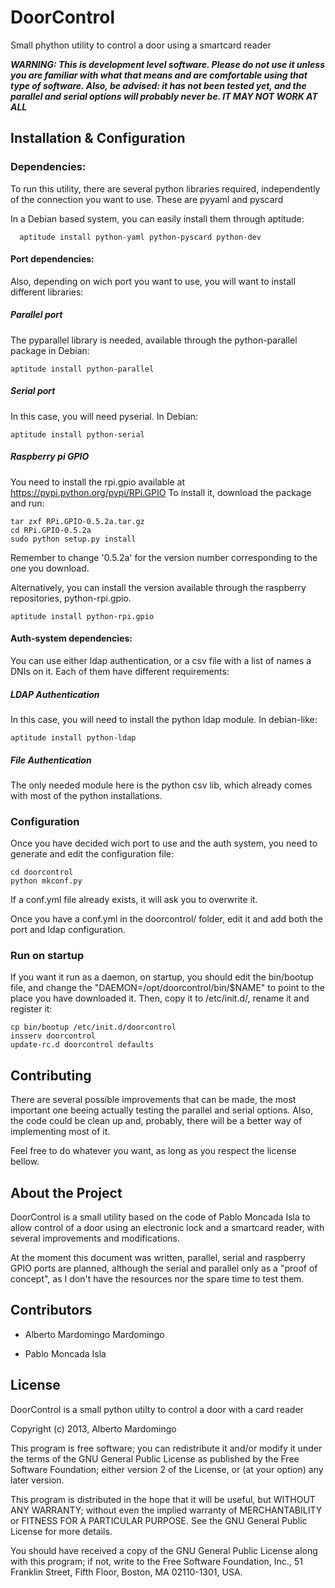 DoorControl
====================
Small phython utility to control a door using a smartcard reader

***WARNING: This is development level software.  Please do not use it unless you
             are familiar with what that means and are comfortable using that type
             of software. Also, be advised: it has not been tested yet, and the 
             parallel and serial options will probably never be. IT MAY NOT WORK
             AT ALL***


Installation & Configuration
----------------------------

### Dependencies:

  To run this utility, there are several python libraries required, independently
  of the connection you want to use. These are pyyaml and pyscard
  
  In a Debian based system, you can easily install them through aptitude:
        
      aptitude install python-yaml python-pyscard python-dev


#### Port dependencies:

  Also, depending on wich port you want to use, you will want to install different
  libraries:
  
##### Parallel port
     
  The pyparallel library is needed, available through the python-parallel package
  in Debian:
  
    aptitude install python-parallel
           
##### Serial port
  
  In this case, you will need pyserial. In Debian:
  
    aptitude install python-serial
  
##### Raspberry pi GPIO
     
  You need to install the rpi.gpio available at https://pypi.python.org/pypi/RPi.GPIO
  To install it, download the package and run:
  
    tar zxf RPi.GPIO-0.5.2a.tar.gz
    cd RPi.GPIO-0.5.2a
    sudo python setup.py install
    
  Remember to change '0.5.2a' for the version number corresponding to the one you
  download.
  
  Alternatively, you can install the version available through the raspberry 
  repositories, python-rpi.gpio.
  
    aptitude install python-rpi.gpio

#### Auth-system dependencies:
  
  You can use either ldap authentication, or a csv file with a list of names a DNIs
  on it. Each of them have different requirements:
  
##### LDAP Authentication

  In this case, you will need to install the python ldap module. In debian-like:
  
    aptitude install python-ldap
    
##### File Authentication

  The only needed module here is the python csv lib, which already comes with most
  of the python installations.
         
### Configuration

  Once you have decided wich port to use and the auth system, you need to generate
  and edit the configuration file:
    
    cd doorcontrol
    python mkconf.py

  If a conf.yml file already exists, it will ask you to overwrite it.
  
  Once you have a conf.yml in the doorcontrol/ folder, edit it and add both the
  port and ldap configuration.
  
### Run on startup

  If you want it run as a daemon, on startup, you should edit the bin/bootup file,
  and change the "DAEMON=/opt/doorcontrol/bin/$NAME" to point to the place you have
  downloaded it. Then, copy it to /etc/init.d/, rename it and register it:
    
    cp bin/bootup /etc/init.d/doorcontrol
    insserv doorcontrol
    update-rc.d doorcontrol defaults
  

Contributing
------------

There are several possible improvements that can be made, the most important one
beeing actually testing the parallel and serial options. Also, the code could be
clean up and, probably, there will be a better way of implementing most of it.

Feel free to do whatever you want, as long as you respect the license bellow.


About the Project
-----------------
DoorControl is a small utility based on the code of Pablo Moncada Isla to 
allow control of a door using an electronic lock and a smartcard reader, with
several improvements and modifications.

At the moment this document was written, parallel, serial and raspberry GPIO ports
are planned, although the serial and parallel only as a "proof of concept", as I 
don't have the resources nor the spare time to test them.


Contributors
----------------

* Alberto Mardomingo Mardomingo

* Pablo Moncada Isla


License
-------
DoorControl is a small python utilty to control a door with a card reader

Copyright (c) 2013, Alberto Mardomingo

This program is free software; you can redistribute it and/or
modify it under the terms of the GNU General Public License
as published by the Free Software Foundation; either version 2
of the License, or (at your option) any later version.

This program is distributed in the hope that it will be useful,
but WITHOUT ANY WARRANTY; without even the implied warranty of
MERCHANTABILITY or FITNESS FOR A PARTICULAR PURPOSE.  See the
GNU General Public License for more details.

You should have received a copy of the GNU General Public License
along with this program; if not, write to the Free Software
Foundation, Inc., 51 Franklin Street, Fifth Floor, Boston, MA  02110-1301, USA.

